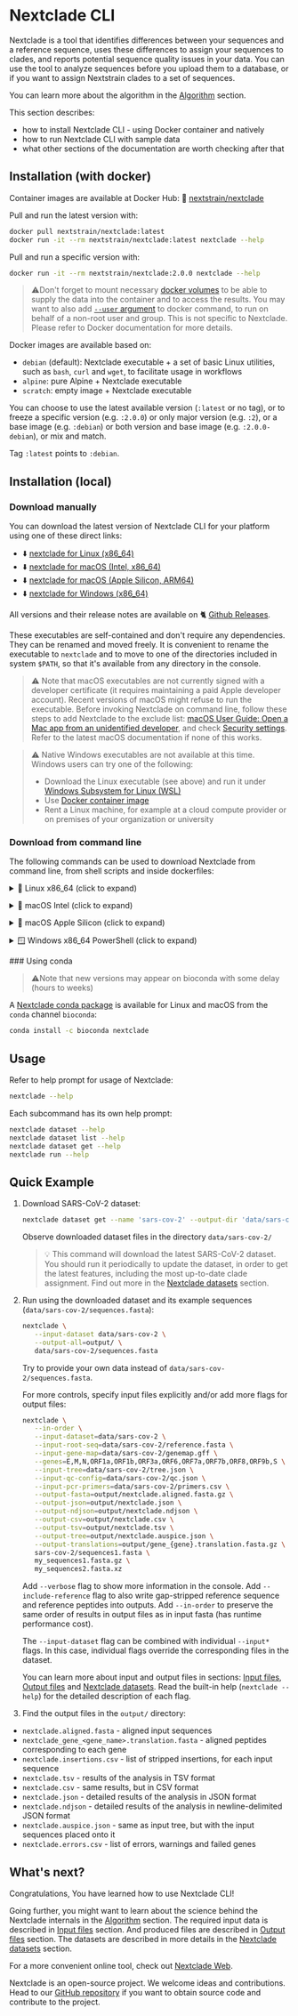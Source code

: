 # Nextclade CLI

Nextclade is a tool that identifies differences between your sequences and a reference sequence, uses these differences to assign your sequences to clades, and reports potential sequence quality issues in your data. You can use the tool to analyze sequences before you upload them to a database, or if you want to assign Nextstrain clades to a set of sequences.

You can learn more about the algorithm in the [Algorithm](algorithm) section.

This section describes:

- how to install Nextclade CLI - using Docker container and natively
- how to run Nextclade CLI with sample data
- what other sections of the documentation are worth checking after that

## Installation (with docker)

Container images are available at Docker Hub: 🐋 [nextstrain/nextclade](https://hub.docker.com/r/nextstrain/nextclade)

Pull and run the latest version with:

```bash
docker pull nextstrain/nextclade:latest
docker run -it --rm nextstrain/nextclade:latest nextclade --help
```

Pull and run a specific version with:

```bash
docker run -it --rm nextstrain/nextclade:2.0.0 nextclade --help
```

> ⚠️Don't forget to mount necessary [docker volumes](https://docs.docker.com/storage/volumes/) to be able to supply the data into the container and to access the results. You may want to also add [`--user` argument](https://docs.docker.com/engine/reference/commandline/run/) to docker command, to run on behalf of a non-root user and group. This is not specific to Nextclade. Please refer to Docker documentation for more details.

Docker images are available based on:

- `debian` (default): Nextclade executable + a set of basic Linux utilities, such as `bash`, `curl` and `wget`, to facilitate usage in workflows
- `alpine`: pure Alpine + Nextclade executable
- `scratch`: empty image + Nextclade executable

You can choose to use the latest available version (`:latest` or no tag), or to freeze a specific version (e.g. `:2.0.0`) or only major version (e.g. `:2`), or a base image (e.g. `:debian`) or both version and base image (e.g. `:2.0.0-debian`), or mix and match.

Tag `:latest` points to `:debian`.

## Installation (local)

### Download manually

You can download the latest version of Nextclade CLI for your platform using one of these direct links:

- ⬇️ [nextclade for Linux (x86_64)](https://github.com/nextstrain/nextclade/releases/latest/download/nextclade-x86_64-unknown-linux-gnu)
- ⬇️ [nextclade for macOS (Intel, x86_64)](https://github.com/nextstrain/nextclade/releases/latest/download/nextclade-x86_64-apple-darwin)
- ⬇️ [nextclade for macOS (Apple Silicon, ARM64)](https://github.com/nextstrain/nextclade/releases/latest/download/nextclade-aarch64-apple-darwin)
- ⬇️ [nextclade for Windows (x86_64)](https://github.com/nextstrain/nextclade/releases/latest/download/nextclade-x86_64-pc-windows-gnu.exe)

All versions and their release notes are available on 🐈 [Github Releases](https://github.com/nextstrain/nextclade/releases).

These executables are self-contained and don't require any dependencies. They can be renamed and moved freely. It is convenient to rename the executable to `nextclade` and to move to one of the directories included in system `$PATH`, so that it's available from any directory in the console.

> ⚠️ Note that macOS executables are not currently signed with a developer certificate (it requires maintaining a paid Apple developer account). Recent versions of macOS might refuse to run the executable. Before invoking Nextclade on command line, follow these steps to add Nextclade to the exclude list:
> <a target="_blank" rel="noopener noreferrer" href="https://support.apple.com/guide/mac-help/open-a-mac-app-from-an-unidentified-developer-mh40616/mac">
> macOS User Guide: Open a Mac app from an unidentified developer</a>, and check <a target="_blank" rel="noopener noreferrer" href="https://support.apple.com/en-us/HT202491">
> Security settings</a>. Refer to the latest macOS documentation if none of this works.

> ⚠️ Native Windows executables are not available at this time. Windows users can try one of the following:
>
> - Download the Linux executable (see above) and run it under [Windows Subsystem for Linux (WSL)](https://docs.microsoft.com/en-us/windows/wsl/install-win10)
> - Use [Docker container image](#installation-with-docker)
> - Rent a Linux machine, for example at a cloud compute provider or on premises of your organization or university

### Download from command line

The following commands can be used to download Nextclade from command line, from shell scripts and inside dockerfiles:

<p>
<details>
<summary>
🐧 Linux x86_64 (click to expand)
</summary>

Download latest version:

```bash
curl -fsSL "https://github.com/nextstrain/nextclade/releases/latest/download/nextclade-x86_64-unknown-linux-gnu" -o "nextclade" && chmod +x nextclade
```

Download specific version:

```bash
NEXTCLADE_VERSION=2.0.0 curl -fsSL "https://github.com/nextstrain/nextclade/releases/download/nextclade-${NEXTCLADE_VERSION}/nextclade-x86_64-unknown-linux-gnu" -o "nextclade" && chmod +x nextclade
```

</details>
</p>

<p>
<details>
<summary>
🍏 macOS Intel (click to expand)
</summary>

Download latest version:

```bash
curl -fsSL "https://github.com/nextstrain/nextclade/releases/latest/download/nextclade-x86_64-apple-darwin" -o "nextclade" && chmod +x nextclade
```

Download specific version:

```bash
NEXTCLADE_VERSION=2.0.0 curl -fsSL "https://github.com/nextstrain/nextclade/releases/download/nextclade-${NEXTCLADE_VERSION}/nextclade-x86_64-apple-darwin" -o "nextclade" && chmod +x nextclade
```

</details>
</p>

<p>
<details>
<summary>
🍎 macOS Apple Silicon (click to expand)
</summary>

Download latest version:

```bash
curl -fsSL "https://github.com/nextstrain/nextclade/releases/latest/download/nextclade-aarch64-apple-darwin" -o "nextclade" && chmod +x nextclade
```

Download specific version:

```bash
NEXTCLADE_VERSION=2.0.0 curl -fsSL "https://github.com/nextstrain/nextclade/releases/download/nextclade-${NEXTCLADE_VERSION}/nextclade-aarch64-apple-darwin" -o "nextclade" && chmod +x nextclade
```

</details>
</p>

<p>
<details>
<summary>
🪟 Windows x86_64 PowerShell (click to expand)
</summary>

Download latest version:

```
Invoke-WebRequest https://github.com/nextstrain/nextclade/releases/latest/download/nextclade-x86_64-pc-windows-gnu.exe -O nextclade
```

Download specific version:

```
$NEXTCLADE_VERSION=2.0.0
Invoke-WebRequest https://github.com/nextstrain/nextclade/releases/download/nextclade-$NEXTCLADE_VERSION/nextclade-x86_64-pc-windows-gnu.exe -O nextclade
```

</details>
</p>
### Using conda

> ⚠️Note that new versions may appear on bioconda with some delay (hours to weeks)

A [Nextclade conda package]((https://anaconda.org/bioconda/nextclade)) is available for Linux and macOS from the `conda` channel `bioconda`:

```bash
conda install -c bioconda nextclade
```

## Usage

Refer to help prompt for usage of Nextclade:

```bash
nextclade --help
```

Each subcommand has its own help prompt:

```bash
nextclade dataset --help
nextclade dataset list --help
nextclade dataset get --help
nextclade run --help
```

<!--- TODO: Should be expanded with detailed explanation of the commands -->

## Quick Example

1. Download SARS-CoV-2 dataset:

    ```bash
    nextclade dataset get --name 'sars-cov-2' --output-dir 'data/sars-cov-2'
    ```

   Observe downloaded dataset files in the directory `data/sars-cov-2/`

   > 💡️ This command will download the latest SARS-CoV-2 dataset. You should run it periodically to update the dataset, in order to get the latest features, including the most up-to-date clade assignment. Find out more in the [Nextclade datasets](datasets) section.

2. Run using the downloaded dataset and its example sequences (`data/sars-cov-2/sequences.fasta`):

   ```bash
   nextclade \
      --input-dataset data/sars-cov-2 \
      --output-all=output/ \
      data/sars-cov-2/sequences.fasta
   ```

   Try to provide your own data instead of `data/sars-cov-2/sequences.fasta`.

   For more controls, specify input files explicitly and/or add more flags for output files:

   ```bash
   nextclade \
      --in-order \
      --input-dataset=data/sars-cov-2 \
      --input-root-seq=data/sars-cov-2/reference.fasta \
      --input-gene-map=data/sars-cov-2/genemap.gff \
      --genes=E,M,N,ORF1a,ORF1b,ORF3a,ORF6,ORF7a,ORF7b,ORF8,ORF9b,S \
      --input-tree=data/sars-cov-2/tree.json \
      --input-qc-config=data/sars-cov-2/qc.json \
      --input-pcr-primers=data/sars-cov-2/primers.csv \
      --output-fasta=output/nextclade.aligned.fasta.gz \
      --output-json=output/nextclade.json \
      --output-ndjson=output/nextclade.ndjson \
      --output-csv=output/nextclade.csv \
      --output-tsv=output/nextclade.tsv \
      --output-tree=output/nextclade.auspice.json \
      --output-translations=output/gene_{gene}.translation.fasta.gz \
      sars-cov-2/sequences1.fasta \
      my_sequences1.fasta.gz \
      my_sequences2.fasta.xz
   ```

   Add `--verbose` flag to show more information in the console. Add `--include-reference` flag to also write gap-stripped reference sequence and reference peptides into outputs. Add `--in-order` to preserve the same order of results in output files as in input fasta (has runtime performance cost).

   The `--input-dataset` flag can be combined with individual `--input*` flags. In this case, individual flags override the corresponding files in the dataset.

   You can learn more about input and output files in sections: [Input files](input-files), [Output files](output-files) and [Nextclade datasets](datasets). Read the built-in help (`nextclade --help`) for the detailed description of each flag.

4. Find the output files in the `output/` directory:

- `nextclade.aligned.fasta` - aligned input sequences
- `nextclade_gene_<gene_name>.translation.fasta` - aligned peptides corresponding to each gene
- `nextclade.insertions.csv` - list of stripped insertions, for each input sequence
- `nextclade.tsv` - results of the analysis in TSV format
- `nextclade.csv` - same results, but in CSV format
- `nextclade.json` - detailed results of the analysis in JSON format
- `nextclade.ndjson` - detailed results of the analysis in newline-delimited JSON format
- `nextclade.auspice.json` - same as input tree, but with the input sequences placed onto it
- `nextclade.errors.csv` - list of errors, warnings and failed genes

## What's next?

Congratulations, You have learned how to use Nextclade CLI!

Going further, you might want to learn about the science behind the Nextclade internals in the [Algorithm](algorithm) section. The required input data is described in [Input files](input-files) section. And produced files are described in [Output files](output-files) section. The datasets are described in more details in the [Nextclade datasets](datasets) section.

For a more convenient online tool, check out [Nextclade Web](nextclade-web).

Nextclade is an open-source project. We welcome ideas and contributions. Head to our [GitHub repository](https://github.com/nextstrain/nextclade) if you want to obtain source code and contribute to the project.
